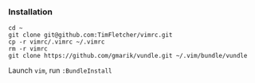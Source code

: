 ### Installation

    cd ~
    git clone git@github.com:TimFletcher/vimrc.git
    cp -r vimrc/.vimrc ~/.vimrc
    rm -r vimrc
    git clone https://github.com/gmarik/vundle.git ~/.vim/bundle/vundle

Launch `vim`, run `:BundleInstall`
